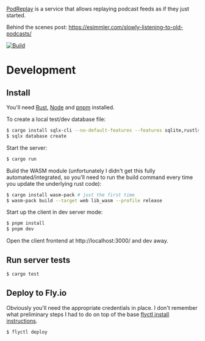 [PodReplay](https://podreplay.com) is a service that allows replaying podcast feeds as if they just started.

Behind the scenes post: https://esimmler.com/slowly-listening-to-old-podcasts/

[![Build](https://github.com/tgecho/podreplay/actions/workflows/build.yml/badge.svg)](https://github.com/tgecho/podreplay/actions/workflows/build.yml)

# Development

## Install

You'll need [Rust](https://rustup.rs/), [Node](https://nodejs.org/) and [pnpm](https://pnpm.io/) installed.

To create a local test/dev database file:

```sh
$ cargo install sqlx-cli --no-default-features --features sqlite,rustls
$ sqlx database create
```

Start the server:

```sh
$ cargo run
```

Build the WASM module (unfortunately I didn't get this fully automated/integrated, so you'll need to run the build command every time you update the underlying rust code):

```sh
$ cargo install wasm-pack # just the first time
$ wasm-pack build --target web lib_wasm --profile release
```

Start up the client in dev server mode:

```sh
$ pnpm install
$ pnpm dev
```

Open the client frontend at http://localhost:3000/ and dev away.

## Run server tests

```sh
$ cargo test
```

## Deploy to Fly.io

Obviously you'll need the appropriate credentials in place. I don't remember what preliminary steps I had to do on top of the base [flyctl install instructions](https://fly.io/docs/hands-on/install-flyctl/).

```sh
$ flyctl deploy
```
